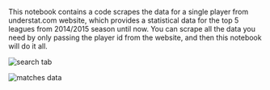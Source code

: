 This notebook contains a code scrapes the data for a single player from understat.com website, which provides a statistical data for the top 5 leagues from 2014/2015 season until now. You can scrape all the data you need by only passing the player id from the website, and then this notebook will do it all.

![search tab](https://user-images.githubusercontent.com/80650976/184650011-dd52a99b-c14c-4246-b68c-b617a6173b8f.PNG)

![matches data](https://user-images.githubusercontent.com/80650976/184649440-fec82eae-1a5c-4b33-835b-a17df75fd45f.PNG)
